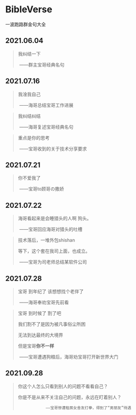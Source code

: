 # BibleVerse
一波跑路群金句大全

## 2021.06.04
> 我纠结一下
>
> ​								——群主宝哥经典名句

## 2021.07.16
> 我淦我自己
>
> ​								——海哥总结宝哥工作进展

> 我纠结纠结
>
> ​								——海哥复述宝哥经典名句

> 重点是你的思考
>
> ​								——宝哥收到的关于技术分享要求

## 2021.07.21
> 你不爱我了
>
> ​								——宝哥to顾哥の撒娇

## 2021.07.22
> 海哥看起来是会睡猎头的人啊
> 狗头。
>
> ​								——宝哥回应海哥对猎头的吐槽

> 技术落后，一堆外包shishan
> 
> 等下，这个套在我司上面，也成立。
>
> ​								——宝哥为司老师总结某软件公司

## 2021.07.28
> 宝哥 到年纪了 该想想找个老伴了
> 
> ​								——海哥奉劝宝哥先前看

> 宝哥 到时候了 割了吧
> 
> 我们割不了是因为被凡事俗尘所困
> 
> 无法到达最终的大境界
> 
> 但是宝哥**你不一样**
> 
> ​								——宝哥遭遇狗粮后，海哥劝宝哥打开新世界大门

## 2021.09.28
> 你这个人怎么只看到别人的问题不看看自己？
> 
> 你是不是从来不关注自己的问题，永远在盯着别人？
> 
>                 ——宝哥惨遭租房女舍友打拳，得到了“男朋友”待遇
